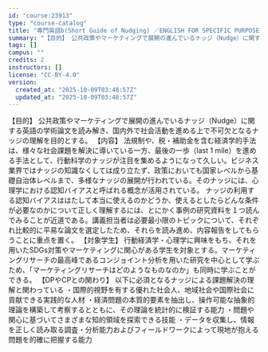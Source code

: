 ```yaml
---
id: "course:23913"
type: "course-catalog"
title: "専門英語b(Short Guide of Nudging) ／ENGLISH FOR SPECIFIC PURPOSES(B)"
summary: "【目的】 公共政策やマーケティングで展開の進んでいるナッジ（Nudge）に関する英語の学術論文を読み解き、国内外で社会活動を進める上で不可欠となるナッジの理解を目的とする。 【内容】 法規制や、税・補助金を含む経済学的手法は、様々な社会課題…"
tags: []
campus: ""
credits: 2
instructors: []
license: "CC-BY-4.0"
version:
  created_at: "2025-10-09T03:48:57Z"
  updated_at: "2025-10-09T03:48:57Z"
---
```

【目的】 公共政策やマーケティングで展開の進んでいるナッジ（Nudge）に関する英語の学術論文を読み解き、国内外で社会活動を進める上で不可欠となるナッジの理解を目的とする。 【内容】 法規制や、税・補助金を含む経済学的手法は、様々な社会課題を解決に導いている一方、最後の一歩（last 1 mile）を進める手法として、行動科学のナッジが注目を集めるようになって久しい。ビジネス業界ではナッジの知識なくしては成り立たず、政策においても国家レベルから基礎自治体レベルまで、多様なナッジの展開が行われている。そのナッジには、心理学における認知バイアスと呼ばれる概念が活用されている。 ナッジの利用する認知バイアスははたして本当に使えるのかどうか、使えるとしたらどんな条件が必要なのかについて正しく理解するには、とにかく事例の研究資料を１つ読んでみることが近道である。講義担当者は必要最小限のトピックについて、それぞれ比較的に平易な論文を選定したため、それらを読み進め、内容報告をしてもらうことに重点を置く。 【対象学生】 行動経済学・心理学に興味をもち、それを用いたSDGs対策やマーケティングに関心がある学生を対象とする。マーケティングリサーチの最高峰であるコンジョイント分析を用いた研究を中心として学ぶため、「マーケティングリサーチはどのようなものなのか」も同時に学ぶことができる。 【DPやCPとの関わり】 以下に必須となるナッジによる課題解決の理解と関わっている ・国際的視野を有する優れた社会人、地域社会や国際社会に貢献できる実践的な人材 ・経済問題の本質的要素を抽出し、操作可能な抽象的理論を構築して考察するとともに、その理論を統計的に検証する能力 ・問題や関心に基づいてさまざまな知的領域を探索できる技能 ・データを収集し、情報を正しく読み取る調査・分析能力およびフィールドワークによって現地が抱える問題を的確に把握する能力
